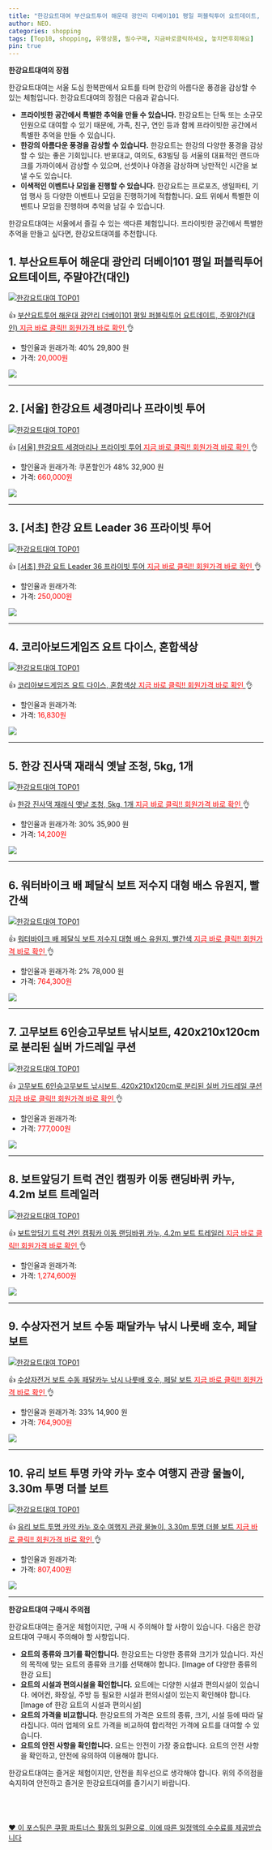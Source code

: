 ```yaml
---
title: "한강요트대여 부산요트투어 해운대 광안리 더베이101 평일 퍼블릭투어 요트데이트, 주말야간(대인) 필수 필요 추천 제품 비교 최저 가격 비교 장점 구매 후기 구매평"
author: NEO.
categories: shopping
tags: [Top10, shopping, 유행상품, 필수구매, 지금바로클릭하세요, 놓치면후회해요]
pin: true
---
```

**한강요트대여의 장점**

한강요트대여는 서울 도심 한복판에서 요트를 타며 한강의 아름다운 풍경을 감상할 수 있는 체험입니다. 한강요트대여의 장점은 다음과 같습니다.

* **프라이빗한 공간에서 특별한 추억을 만들 수 있습니다.** 한강요트는 단독 또는 소규모 인원으로 대여할 수 있기 때문에, 가족, 친구, 연인 등과 함께 프라이빗한 공간에서 특별한 추억을 만들 수 있습니다.
* **한강의 아름다운 풍경을 감상할 수 있습니다.** 한강요트는 한강의 다양한 풍경을 감상할 수 있는 좋은 기회입니다. 반포대교, 여의도, 63빌딩 등 서울의 대표적인 랜드마크를 가까이에서 감상할 수 있으며, 선셋이나 야경을 감상하며 낭만적인 시간을 보낼 수도 있습니다.
* **이색적인 이벤트나 모임을 진행할 수 있습니다.** 한강요트는 프로포즈, 생일파티, 기업 행사 등 다양한 이벤트나 모임을 진행하기에 적합합니다. 요트 위에서 특별한 이벤트나 모임을 진행하며 추억을 남길 수 있습니다.

한강요트대여는 서울에서 즐길 수 있는 색다른 체험입니다. 프라이빗한 공간에서 특별한 추억을 만들고 싶다면, 한강요트대여를 추천합니다.

   

## 1. 부산요트투어 해운대 광안리 더베이101 평일 퍼블릭투어 요트데이트, 주말야간(대인)

[![한강요트대여 TOP01](https://thumbnail8.coupangcdn.com/thumbnails/remote/490x490ex/image/vendor_inventory/81e3/1e21cd57bc9585284170c255486576dedb0a8366b15f4175df9eb6da1fbd.jpg)](https://link.coupang.com/re/AFFSDP?lptag=AF3617701&subid=GithubCoopas&pageKey=7716379575&traceid=V0-153&itemId=20697054160&vendorItemId=87768435647)


👍 [부산요트투어 해운대 광안리 더베이101 평일 퍼블릭투어 요트데이트, 주말야간(대인) <font color=red> 지금 바로 클릭!! 회원가격 바로 확인 </font> ](https://link.coupang.com/re/AFFSDP?lptag=AF3617701&subid=GithubCoopas&pageKey=7716379575&traceid=V0-153&itemId=20697054160&vendorItemId=87768435647) 👌 


- 할인율과 원래가격: 40%  29,800   원
- 가격: <span style='color:red'>20,000원</span>

[![](/discount_price.png)](https://link.coupang.com/re/AFFSDP?lptag=AF3617701&subid=GithubCoopas&pageKey=7716379575&traceid=V0-153&itemId=20697054160&vendorItemId=87768435647)

---


   

## 2. [서울] 한강요트 세경마리나 프라이빗 투어

[![한강요트대여 TOP01](https://thumbnail7.coupangcdn.com/thumbnails/remote/490x490ex/image/travel_reactor/travelSeller/common/A00351315/c0841aba-9b82-42a6-8bd0-086187d75cfb.jpg)](https://link.coupang.com/re/AFFTDP?lptag=AF3617701&subid=GithubCoopas&pageKey=10000001780902&traceid=V0-153&itemId=None&vendorItemId=None)


👍 [[서울] 한강요트 세경마리나 프라이빗 투어 <font color=red> 지금 바로 클릭!! 회원가격 바로 확인 </font> ](https://link.coupang.com/re/AFFTDP?lptag=AF3617701&subid=GithubCoopas&pageKey=10000001780902&traceid=V0-153&itemId=None&vendorItemId=None) 👌 


- 할인율과 원래가격: 쿠폰할인가 48%  32,900   원
- 가격: <span style='color:red'>660,000원</span>

[![](/discount_price.png)](https://link.coupang.com/re/AFFTDP?lptag=AF3617701&subid=GithubCoopas&pageKey=10000001780902&traceid=V0-153&itemId=None&vendorItemId=None)

---


   

## 3. [서초] 한강 요트 Leader 36 프라이빗 투어

[![한강요트대여 TOP01](https://thumbnail9.coupangcdn.com/thumbnails/remote/490x490ex/image/travel_reactor/travelSeller/common/A00351315/71a7035d-01c1-48b8-bc15-b290b72ba457.jpg)](https://link.coupang.com/re/AFFTDP?lptag=AF3617701&subid=GithubCoopas&pageKey=10000000627737&traceid=V0-153&itemId=None&vendorItemId=None)


👍 [[서초] 한강 요트 Leader 36 프라이빗 투어 <font color=red> 지금 바로 클릭!! 회원가격 바로 확인 </font> ](https://link.coupang.com/re/AFFTDP?lptag=AF3617701&subid=GithubCoopas&pageKey=10000000627737&traceid=V0-153&itemId=None&vendorItemId=None) 👌 


- 할인율과 원래가격: 
- 가격: <span style='color:red'>250,000원</span>

[![](/discount_price.png)](https://link.coupang.com/re/AFFTDP?lptag=AF3617701&subid=GithubCoopas&pageKey=10000000627737&traceid=V0-153&itemId=None&vendorItemId=None)

---


   

## 4. 코리아보드게임즈 요트 다이스, 혼합색상

[![한강요트대여 TOP01](https://thumbnail7.coupangcdn.com/thumbnails/remote/490x490ex/image/rs_quotation_api/sss7eekk/cdc9981a25d740608ee5a0abcd08f29f.jpg)](https://link.coupang.com/re/AFFSDP?lptag=AF3617701&subid=GithubCoopas&pageKey=4917565660&traceid=V0-153&itemId=6437339596&vendorItemId=73731863522)


👍 [코리아보드게임즈 요트 다이스, 혼합색상 <font color=red> 지금 바로 클릭!! 회원가격 바로 확인 </font> ](https://link.coupang.com/re/AFFSDP?lptag=AF3617701&subid=GithubCoopas&pageKey=4917565660&traceid=V0-153&itemId=6437339596&vendorItemId=73731863522) 👌 


- 할인율과 원래가격: 
- 가격: <span style='color:red'>16,830원</span>

[![](/discount_price.png)](https://link.coupang.com/re/AFFSDP?lptag=AF3617701&subid=GithubCoopas&pageKey=4917565660&traceid=V0-153&itemId=6437339596&vendorItemId=73731863522)

---


   

## 5. 한강 진사댁 재래식 옛날 조청, 5kg, 1개

[![한강요트대여 TOP01](https://thumbnail9.coupangcdn.com/thumbnails/remote/490x490ex/image/retail/images/2021/02/25/10/4/28679a5e-d7be-49f3-a075-0cba9cd6fce0.jpg)](https://link.coupang.com/re/AFFSDP?lptag=AF3617701&subid=GithubCoopas&pageKey=5069491845&traceid=V0-153&itemId=6857740747&vendorItemId=74150395902)


👍 [한강 진사댁 재래식 옛날 조청, 5kg, 1개 <font color=red> 지금 바로 클릭!! 회원가격 바로 확인 </font> ](https://link.coupang.com/re/AFFSDP?lptag=AF3617701&subid=GithubCoopas&pageKey=5069491845&traceid=V0-153&itemId=6857740747&vendorItemId=74150395902) 👌 


- 할인율과 원래가격: 30%  35,900   원
- 가격: <span style='color:red'>14,200원</span>

[![](/discount_price.png)](https://link.coupang.com/re/AFFSDP?lptag=AF3617701&subid=GithubCoopas&pageKey=5069491845&traceid=V0-153&itemId=6857740747&vendorItemId=74150395902)

---


   

## 6. 워터바이크 배 페달식 보트 저수지 대형 배스 유원지, 빨간색

[![한강요트대여 TOP01](https://thumbnail10.coupangcdn.com/thumbnails/remote/490x490ex/image/vendor_inventory/f564/4e05d59e9cc7f92e53949991918b81fe1cc0645e76383a01a3eae4a1c35d.jpg)](https://link.coupang.com/re/AFFSDP?lptag=AF3617701&subid=GithubCoopas&pageKey=7764318893&traceid=V0-153&itemId=20944952691&vendorItemId=88011224422)


👍 [워터바이크 배 페달식 보트 저수지 대형 배스 유원지, 빨간색 <font color=red> 지금 바로 클릭!! 회원가격 바로 확인 </font> ](https://link.coupang.com/re/AFFSDP?lptag=AF3617701&subid=GithubCoopas&pageKey=7764318893&traceid=V0-153&itemId=20944952691&vendorItemId=88011224422) 👌 


- 할인율과 원래가격: 2%  78,000   원
- 가격: <span style='color:red'>764,300원</span>

[![](/discount_price.png)](https://link.coupang.com/re/AFFSDP?lptag=AF3617701&subid=GithubCoopas&pageKey=7764318893&traceid=V0-153&itemId=20944952691&vendorItemId=88011224422)

---


   

## 7. 고무보트 6인승고무보트 낚시보트, 420x210x120cm로 분리된 실버 가드레일 쿠션

[![한강요트대여 TOP01](https://thumbnail6.coupangcdn.com/thumbnails/remote/490x490ex/image/vendor_inventory/b0ca/3ba021df131643a0ee684eaeabe16bc48c05b2a3b9766090a7c77936c695.jpg)](https://link.coupang.com/re/AFFSDP?lptag=AF3617701&subid=GithubCoopas&pageKey=7669611169&traceid=V0-153&itemId=20456135008&vendorItemId=87536170521)


👍 [고무보트 6인승고무보트 낚시보트, 420x210x120cm로 분리된 실버 가드레일 쿠션 <font color=red> 지금 바로 클릭!! 회원가격 바로 확인 </font> ](https://link.coupang.com/re/AFFSDP?lptag=AF3617701&subid=GithubCoopas&pageKey=7669611169&traceid=V0-153&itemId=20456135008&vendorItemId=87536170521) 👌 


- 할인율과 원래가격: 
- 가격: <span style='color:red'>777,000원</span>

[![](/discount_price.png)](https://link.coupang.com/re/AFFSDP?lptag=AF3617701&subid=GithubCoopas&pageKey=7669611169&traceid=V0-153&itemId=20456135008&vendorItemId=87536170521)

---


   

## 8. 보트앞딩기 트럭 견인 캠핑카 이동 랜딩바퀴 카누, 4.2m 보트 트레일러

[![한강요트대여 TOP01](https://thumbnail7.coupangcdn.com/thumbnails/remote/490x490ex/image/vendor_inventory/7401/fa8ed0da2e98de305c5b354d6acbea3c58716179bffc66053af4162b491b.jpg)](https://link.coupang.com/re/AFFSDP?lptag=AF3617701&subid=GithubCoopas&pageKey=7764363490&traceid=V0-153&itemId=20945196986&vendorItemId=88011467664)


👍 [보트앞딩기 트럭 견인 캠핑카 이동 랜딩바퀴 카누, 4.2m 보트 트레일러 <font color=red> 지금 바로 클릭!! 회원가격 바로 확인 </font> ](https://link.coupang.com/re/AFFSDP?lptag=AF3617701&subid=GithubCoopas&pageKey=7764363490&traceid=V0-153&itemId=20945196986&vendorItemId=88011467664) 👌 


- 할인율과 원래가격: 
- 가격: <span style='color:red'>1,274,600원</span>

[![](/discount_price.png)](https://link.coupang.com/re/AFFSDP?lptag=AF3617701&subid=GithubCoopas&pageKey=7764363490&traceid=V0-153&itemId=20945196986&vendorItemId=88011467664)

---


   

## 9. 수상자전거 보트 수동 패달카누 낚시 나룻배 호수, 페달 보트

[![한강요트대여 TOP01](https://thumbnail8.coupangcdn.com/thumbnails/remote/490x490ex/image/vendor_inventory/081c/bbbb1597f6b32b2538a0dd93b4a5ada891e18ddcc67416e6854172085510.jpg)](https://link.coupang.com/re/AFFSDP?lptag=AF3617701&subid=GithubCoopas&pageKey=7764318961&traceid=V0-153&itemId=20944953042&vendorItemId=88011224984)


👍 [수상자전거 보트 수동 패달카누 낚시 나룻배 호수, 페달 보트 <font color=red> 지금 바로 클릭!! 회원가격 바로 확인 </font> ](https://link.coupang.com/re/AFFSDP?lptag=AF3617701&subid=GithubCoopas&pageKey=7764318961&traceid=V0-153&itemId=20944953042&vendorItemId=88011224984) 👌 


- 할인율과 원래가격: 33%  14,900   원
- 가격: <span style='color:red'>764,900원</span>

[![](/discount_price.png)](https://link.coupang.com/re/AFFSDP?lptag=AF3617701&subid=GithubCoopas&pageKey=7764318961&traceid=V0-153&itemId=20944953042&vendorItemId=88011224984)

---


   

## 10. 유리 보트 투명 카약 카누 호수 여행지 관광 물놀이, 3.30m 투명 더블 보트

[![한강요트대여 TOP01](https://thumbnail7.coupangcdn.com/thumbnails/remote/490x490ex/image/vendor_inventory/f700/5780272972143bb5793ecc351d7844779aa2964b80a7f37e7a5427317193.jpg)](https://link.coupang.com/re/AFFSDP?lptag=AF3617701&subid=GithubCoopas&pageKey=7764536212&traceid=V0-153&itemId=20946196691&vendorItemId=88012370998)


👍 [유리 보트 투명 카약 카누 호수 여행지 관광 물놀이, 3.30m 투명 더블 보트 <font color=red> 지금 바로 클릭!! 회원가격 바로 확인 </font> ](https://link.coupang.com/re/AFFSDP?lptag=AF3617701&subid=GithubCoopas&pageKey=7764536212&traceid=V0-153&itemId=20946196691&vendorItemId=88012370998) 👌 


- 할인율과 원래가격: 
- 가격: <span style='color:red'>807,400원</span>

[![](/discount_price.png)](https://link.coupang.com/re/AFFSDP?lptag=AF3617701&subid=GithubCoopas&pageKey=7764536212&traceid=V0-153&itemId=20946196691&vendorItemId=88012370998)

---
**한강요트대여 구매시 주의점**

한강요트대여는 즐거운 체험이지만, 구매 시 주의해야 할 사항이 있습니다. 다음은 한강요트대여 구매시 주의해야 할 사항입니다.

* **요트의 종류와 크기를 확인합니다.** 한강요트는 다양한 종류와 크기가 있습니다. 자신의 목적에 맞는 요트의 종류와 크기를 선택해야 합니다.
[Image of 다양한 종류의 한강 요트]
* **요트의 시설과 편의시설을 확인합니다.** 요트에는 다양한 시설과 편의시설이 있습니다. 에어컨, 화장실, 주방 등 필요한 시설과 편의시설이 있는지 확인해야 합니다.
[Image of 한강 요트의 시설과 편의시설]
* **요트의 가격을 비교합니다.** 한강요트의 가격은 요트의 종류, 크기, 시설 등에 따라 달라집니다. 여러 업체의 요트 가격을 비교하여 합리적인 가격에 요트를 대여할 수 있습니다.
* **요트의 안전 사항을 확인합니다.** 요트는 안전이 가장 중요합니다. 요트의 안전 사항을 확인하고, 안전에 유의하여 이용해야 합니다.

한강요트대여는 즐거운 체험이지만, 안전을 최우선으로 생각해야 합니다. 위의 주의점을 숙지하여 안전하고 즐거운 한강요트대여를 즐기시기 바랍니다.<br><br><br><br><br> [ ❤  이 포스팅은 쿠팡 파트너스 활동의 일환으로, 이에 따른 일정액의 수수료를 제공받습니다](https://link.coupang.com/a/bcEFyh)